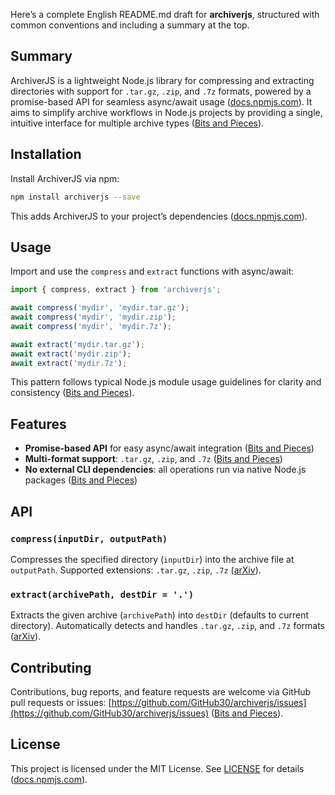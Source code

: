 Here’s a complete English README.md draft for **archiverjs**, structured with common conventions and including a summary at the top.

## Summary

ArchiverJS is a lightweight Node.js library for compressing and extracting directories with support for `.tar.gz`, `.zip`, and `.7z` formats, powered by a promise-based API for seamless async/await usage ([docs.npmjs.com][1]). It aims to simplify archive workflows in Node.js projects by providing a single, intuitive interface for multiple archive types ([Bits and Pieces][2]).

## Installation

Install ArchiverJS via npm:

```bash
npm install archiverjs --save
```

This adds ArchiverJS to your project’s dependencies ([docs.npmjs.com][1]).

## Usage

Import and use the `compress` and `extract` functions with async/await:

```js
import { compress, extract } from 'archiverjs';

await compress('mydir', 'mydir.tar.gz');
await compress('mydir', 'mydir.zip');
await compress('mydir', 'mydir.7z');

await extract('mydir.tar.gz');
await extract('mydir.zip');
await extract('mydir.7z');
```

This pattern follows typical Node.js module usage guidelines for clarity and consistency ([Bits and Pieces][2]).

## Features

* **Promise-based API** for easy async/await integration ([Bits and Pieces][2])
* **Multi-format support**: `.tar.gz`, `.zip`, and `.7z` ([Bits and Pieces][2])
* **No external CLI dependencies**: all operations run via native Node.js packages ([Bits and Pieces][2])

## API

### `compress(inputDir, outputPath)`

Compresses the specified directory (`inputDir`) into the archive file at `outputPath`. Supported extensions: `.tar.gz`, `.zip`, `.7z` ([arXiv][3]).

### `extract(archivePath, destDir = '.')`

Extracts the given archive (`archivePath`) into `destDir` (defaults to current directory). Automatically detects and handles `.tar.gz`, `.zip`, and `.7z` formats ([arXiv][3]).

## Contributing

Contributions, bug reports, and feature requests are welcome via GitHub pull requests or issues:
[https://github.com/GitHub30/archiverjs/issues](https://github.com/GitHub30/archiverjs/issues) ([Bits and Pieces][2]).

## License

This project is licensed under the MIT License. See [LICENSE](LICENSE) for details ([docs.npmjs.com][1]).

[1]: https://docs.npmjs.com/about-package-readme-files/?utm_source=chatgpt.com "About package README files - npm Docs"
[2]: https://blog.bitsrc.io/writing-the-perfect-reademe-for-your-node-library-2d5f24dc1c06?utm_source=chatgpt.com "Writing the Perfect Readme for Your Node Library - Bits and Pieces"
[3]: https://arxiv.org/abs/1802.08391?utm_source=chatgpt.com "An Empirical Study on README contents for JavaScript Packages"
